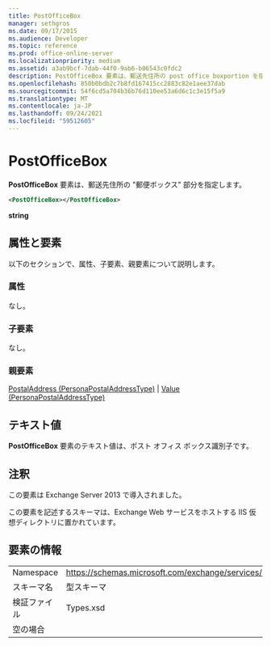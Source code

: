 ```yaml
---
title: PostOfficeBox
manager: sethgros
ms.date: 09/17/2015
ms.audience: Developer
ms.topic: reference
ms.prod: office-online-server
ms.localizationpriority: medium
ms.assetid: a3ab9bcf-7dab-44f0-9ab6-b06543c0fdc2
description: PostOfficeBox 要素は、郵送先住所の post office boxportion を指定します。
ms.openlocfilehash: 850b0bdb2c7b8fd167415cc2883c82e1aee37dab
ms.sourcegitcommit: 54f6cd5a704b36b76d110ee53a6d6c1c3e15f5a9
ms.translationtype: MT
ms.contentlocale: ja-JP
ms.lasthandoff: 09/24/2021
ms.locfileid: "59512605"
---
```

# <a name="postofficebox"></a>PostOfficeBox

**PostOfficeBox** 要素は、郵送先住所の "郵便ボックス" 部分を指定します。 
  
```XML
<PostOfficeBox></PostOfficeBox>
```

 **string**
## <a name="attributes-and-elements"></a>属性と要素

以下のセクションで、属性、子要素、親要素について説明します。
  
### <a name="attributes"></a>属性

なし。
  
### <a name="child-elements"></a>子要素

なし。
  
### <a name="parent-elements"></a>親要素

[PostalAddress (PersonaPostalAddressType)](postaladdress-personapostaladdresstype.md)  | [Value (PersonaPostalAddressType)](value-personapostaladdresstype.md)
  
## <a name="text-value"></a>テキスト値

**PostOfficeBox** 要素のテキスト値は、ポスト オフィス ボックス識別子です。 
  
## <a name="remarks"></a>注釈

この要素は Exchange Server 2013 で導入されました。
  
この要素を記述するスキーマは、Exchange Web サービスをホストする IIS 仮想ディレクトリに置かれています。
  
## <a name="element-information"></a>要素の情報

|||
|:-----|:-----|
|Namespace  <br/> |https://schemas.microsoft.com/exchange/services/2006/types  <br/> |
|スキーマ名  <br/> |型スキーマ  <br/> |
|検証ファイル  <br/> |Types.xsd  <br/> |
|空の場合  <br/> ||
   

